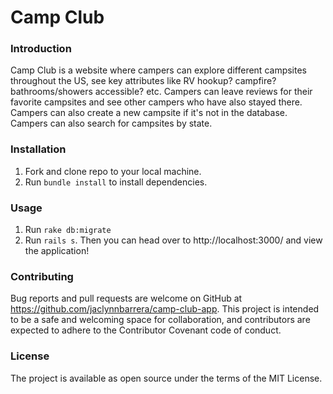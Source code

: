 # Camp Club

### Introduction

Camp Club is a website where campers can explore different campsites throughout the US, see key attributes like RV hookup? campfire? bathrooms/showers accessible? etc. Campers can leave reviews for their favorite campsites and see other campers who have also stayed there. Campers can also create a new campsite if it's not in the database. Campers can also search for campsites by state.

### Installation
1. Fork and clone repo to your local machine. 
2. Run `bundle install` to install dependencies.

### Usage
1. Run `rake db:migrate`
2. Run `rails s`. Then you can head over to http://localhost:3000/ and view the application!


### Contributing

Bug reports and pull requests are welcome on GitHub at https://github.com/jaclynnbarrera/camp-club-app. This project is intended to be a safe and welcoming space for collaboration, and contributors are expected to adhere to the Contributor Covenant code of conduct.

### License

The project is available as open source under the terms of the MIT License.
